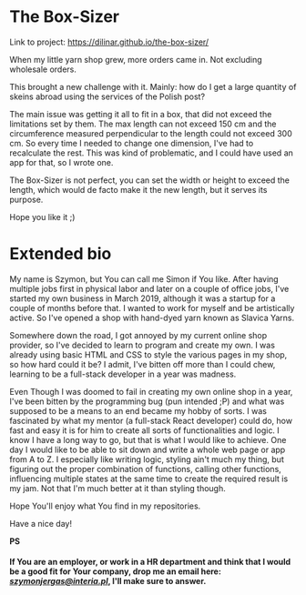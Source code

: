 # The Box-Sizer

Link to project: https://dilinar.github.io/the-box-sizer/

When my little yarn shop grew, more orders came in. Not excluding wholesale orders. 


This brought a new challenge with it. Mainly: how do I get a large quantity of skeins abroad using the services of the Polish post? 

The main issue was getting it all to fit in a box, that did not exceed the limitations set by them. The max length can not exceed 150 cm and the circumference measured perpendicular to the length could not exceed 300 cm. So every time I needed to change one dimension, I've had to recalculate the rest. This was kind of problematic, and I could have used an app for that, so I wrote one. 

The Box-Sizer is not perfect, you can set the width or height to exceed the length, which would de facto make it the new length, but it serves its purpose.

Hope you like it ;)


# Extended bio

My name is Szymon, but You can call me Simon if You like. After having multiple jobs first in physical labor and later on a couple of office jobs, I've started my own business in March 2019, although it was a startup for a couple of months before that. I wanted to work for myself and be artistically active. So I've opened a shop with hand-dyed yarn known as Slavica Yarns. 

Somewhere down the road, I got annoyed by my current online shop provider, so I've decided to learn to program and create my own. I was already using basic HTML and CSS to style the various pages in my shop, so how hard could it be? I admit, I've bitten off more than I could chew, learning to be a full-stack developer in a year was madness. 

Even Though I was doomed to fail in creating my own online shop in a year, I've been bitten by the programming bug (pun intended ;P) and what was supposed to be a means to an end became my hobby of sorts. I was fascinated by what my mentor (a full-stack React developer) could do, how fast and easy it is for him to create all sorts of functionalities and logic. I know I have a long way to go, but that is what I would like to achieve. One day I would like to be able to sit down and write a whole web page or app from A to Z. I especially like writing logic, styling ain't much my thing, but figuring out the proper combination of functions, calling other functions, influencing multiple states at the same time to create the required result is my jam. Not that I'm much better at it than styling though. 

Hope You'll enjoy what You find in my repositories.

Have a nice day!

**PS**
#### If You are an employer, or work in a HR department and think that I would be a good fit for Your company, drop me an email here: ***szymonjergas@interia.pl***, I'll make sure to answer. 
